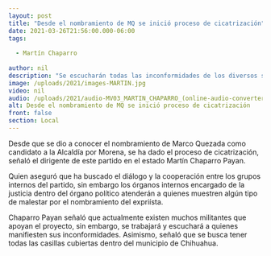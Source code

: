 ```yaml
---
layout: post
title: "Desde el nombramiento de MQ se inició proceso de cicatrización"
date: 2021-03-26T21:56:00.000-06:00
tags:
  
  - Martín Chaparro
  
author: nil
description: "Se escucharán todas las inconformidades de los diversos sectores dentro de Morena."
image: /uploads/2021/images-MARTIN.jpg
video: nil
audio: /uploads/2021/audio-MV03_MARTIN_CHAPARRO_(online-audio-converter.com).mp3
alt: Desde el nombramiento de MQ se inició proceso de cicatrización
front: false
section: Local
---
```


Desde que se dio a conocer el nombramiento de Marco Quezada como candidato a la Alcaldía por Morena, se ha dado el proceso de cicatrización, señaló el dirigente de este partido en el estado Martín Chaparro Payan.
 
Quien aseguró que ha buscado el diálogo y la cooperación entre los grupos internos del partido, sin embargo los órganos internos encargado de la justicia dentro del órgano político atenderán a quienes muestren algún tipo de malestar por el nombramiento del expriísta.

Chaparro Payan señaló que actualmente existen muchos militantes que apoyan el proyecto, sin embargo, se trabajará y escuchará a quienes manifiesten sus inconformidades. Asimismo, señaló que se busca tener todas las casillas cubiertas dentro del municipio de Chihuahua.
